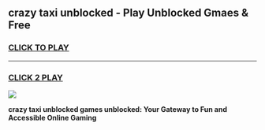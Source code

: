 
## crazy taxi unblocked - Play Unblocked Gmaes & Free
<h3>
<a href="https://news.freeplayer.one?title=crazy_taxi_unblocked&ref=16F">CLICK TO PLAY</a></h3>
<hr>

<h3>
<a href="https://news.freeplayer.one?title=crazy_taxi_unblocked&ref=16F">CLICK 2 PLAY</a>
  
</h3>

<a href="https://news.freeplayer.one?title=crazy_taxi_unblocked&ref=16F/"><img src="https://clearcache.store/games.png"></a>


**crazy taxi unblocked games unblocked: Your Gateway to Fun and Accessible Online Gaming**

